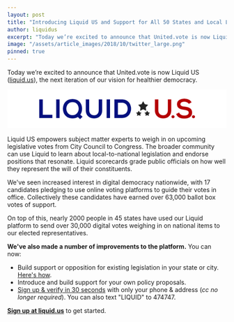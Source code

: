 ```yaml
---
layout: post
title: "Introducing Liquid US and Support for All 50 States and Local Legislatures"
author: liquidus
excerpt: "Today we’re excited to announce that United.vote is now Liquid US, the next iteration of our vision for healthier democracy."
image: "/assets/article_images/2018/10/twitter_large.png"
pinned: true
---
```


Today we’re excited to announce that United.vote is now Liquid US ([liquid.us](https://liquid.us)), the next iteration of our vision for healthier democracy.

<a href="https://liquid.us"><img src="/assets/article_images/2018/10/liquid_us_logo.png" style="width: 514px"></a>

Liquid US empowers subject matter experts to weigh in on upcoming legislative votes from City Council to Congress. The broader community can use Liquid to learn about local-to-national legislation and endorse positions that resonate. Liquid scorecards grade public officials on how well they represent the will of their constituents.

We've seen increased interest in digital democracy nationwide, with 17 candidates pledging to use online voting platforms to guide their votes in office. Collectively these candidates have earned over 63,000 ballot box votes of support.

On top of this, nearly 2000 people in 45 states have used our Liquid platform to send over 30,000 digital votes weighing in on national items to our elected representatives.

**We've also made a number of improvements to the platform.** You can now:

- Build support or opposition for existing legislation in your state or city. [Here's how](https://docs.google.com/document/d/1IBaB-IZZ4Qi7jcwGp2v_zQHjZ9aEbb59Q3W1-d7LUYE/).
- Introduce and build support for your own policy proposals.
- [Sign up & verify in 30 seconds](https://liquid.us/verification) with only your phone & address (*cc no longer required*). You can also text "LIQUID" to 474747.

**[Sign up at liquid.us](https://liquid.us/join)** to get started.
